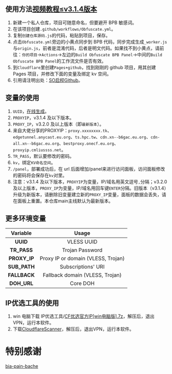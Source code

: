 ## 使用方法[视频教程≤v3.1.4版本](https://youtu.be/sWy9gCBA5Lo)
1. 新建一个私人仓库，项目可随意命名，但要避开 BPB 敏感词。
2. 在该项目创建`.github/workflows/Obfuscate.yml`。
3. 复制`创建仓库源码.js`的代码，粘贴到项目，保存。
4. 点击`Obfuscate.yml`旁边的小黄点同步到 BPB 代码，同步完成生成`_worker.js`与`origin.js`，前者是混淆代码，后者是明文代码。如果找不到小黄点，请前往：`你的项目`→`Actions`→左边的`Build Obfuscate BPB Panel`→中间的`Build Obfuscate BPB Panel`的工作流文件是否有效。
7. 到`Cloudflare`里创建`Pages+github`，找到刚刚的 github 项目，用其创建 Pages 项目，并修改下面的变量及绑定 kv 空间。
8. 引用请注明出处：[SO启程Github](https://github.com/Setout8/Book-Pen-Book)。

## 变量的使用
1. `UUID`，[在线生成](https://1024tools.com/uuid)。
2. `PROXYIP`，v3.1.4 及以下版本。
3. `PROXY_IP`，v3.2.0 及以上版本（即`最新版本`）。
4. 来自大佬分享的PROXYIP：`proxy.xxxxxxxx.tk`、`edgetunnel.anycast.eu.org`、`ts.hpc.tw`、`cdn.xn--b6gac.eu.org`、`cdn-all.xn--b6gac.eu.org`、`bestproxy.onecf.eu.org`、`proxyip.cmliussss.net`。
5. `TR_PASS`，默认要修改的密码。
6. `kv`，绑定`KV命名空间`。
7. `/panel`，部署成功后，在 url 后面增加/panel来进行访问面板，访问面板修改的密码将会保存在`kv`对里。
8. 注意：v3.1.4 及以下版本，`PROXYIP`为变量，IP/域名用英文逗号`,`分隔；v3.2.0 及以上版本，`PROXY_IP`为变量，IP/域名用回车键`ENTER`分隔。旧版本（v3.1.4）升级为新版本，请删除旧变量建立新的`PROXY_IP`变量，面板的数据会丢失，请在面板上重置。本仓库main主线默认为最新版本。

## 更多环境变量
| Variable  | Usage |
| :-------------: | :-------------: |
| **UUID**  | VLESS UUID  |
| **TR_PASS**  | Trojan Password  |
| **PROXY_IP**  | Proxy IP or domain (VLESS, Trojan)  |
| **SUB_PATH**  | Subscriptions' URI  |
| **FALLBACK**  | Fallback domain (VLESS, Trojan) |
| **DOH_URL**  | Core DOH |

## IP优选工具的使用
1. win 电脑下载 IP优选工具/[CF优选官方IP[win电脑版].7z](https://github.com/Setout8/Book-Pen-Book/blob/main/IP%E4%BC%98%E9%80%89%E5%B7%A5%E5%85%B7/CF%E4%BC%98%E9%80%89%E5%AE%98%E6%96%B9IP%5Bwin%E7%94%B5%E8%84%91%E7%89%88%5D.7z)，解压后，退出VPN，运行本软件。
2. 下载[CloudflareScanner](https://github.com/bia-pain-bache/Cloudflare-Clean-IP-Scanner/releases/tag/v2.2.5)，解压后，退出VPN，运行本软件。

# 特别感谢
[bia-pain-bache](https://github.com/bia-pain-bache)
